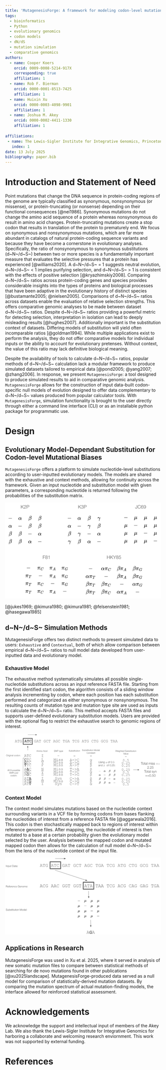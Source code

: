 ```yaml
---
title: 'MutagenesisForge: A framework for modeling codon-level mutational biases and dN/dS selection'
tags:
  - bioinformatics
  - Python
  - evolutionary genomics
  - codon models
  - dN/dS
  - mutation simulation
  - comparative genomics
authors:
  - name: Cooper Koers
    orcid: 0009-0008-5214-917X
    corresponding: true
    affiliation: 1 
  - name: Rob F. Bierman
    orcid: 0000-0001-8513-7425
    affiliation: 1
  - name: Huixin Xu
    orcid: 0000-0003-4098-9901
    affiliation: 1
  - name: Joshua M. Akey
    orcid: 0000-0002-4411-1330
    affiliation: 1

affiliations:
 - name: The Lewis-Sigler Institute for Integrative Genomics, Princeton University, Princeton, NJ 08540, USA.
   index: 1
date: 13 July 2025
bibliography: paper.bib
---
```


# Introduction and Statement of Need

Point mutations that change the DNA sequence in protein-coding regions of the genome are typically classified as synonymous, nonsynonymous (or missense), or protein-truncating (or nonsense) depending on their functional consequences [@nei1986]. Synonymous mutations do not change the amino acid sequence of a protein whereas nonsynonymous do result in amino acid changes. Protein-truncating mutations create a stop codon that results in translation of the protein to prematurely end. We focus on synonymous and nonsynonymous mutations, which are far more abundant in catalogs of natural protein-coding sequence variants and because they have become a cornerstone in evolutionary analyses. Specifically, the ratio of nonsynonymous to synonymous substitutions (d~N~/d~S~) between two or more species is a fundamentally important measure that evaluates the selective pressures that a protein has experienced [@williams2020]. A d~N~/d~S~ = 1 suggests neutral evolution, d~N~/d~S~ < 1 implies purifying selection, and d~N~/d~S~ > 1 is consistent with the effects of positive selection [@kryazhimskiy2008]. Comparing d~N~/d~S~ ratios across protein-coding genes and species provides considerable insights into the types of proteins and biological processes that have been adaptive in the evolutionary history of distinct species [@bustamante2005; @nielsen2005]. Comparisons of d~N~/d~S~ ratios across datasets enable the evaluation of relative selection strengths. This offers comparative genomic analyses to be made between dataset d~N~/d~S~ ratios. Despite d~N~/d~S~ ratios providing a powerful metric for detecting selection, interpretation in isolation can lead to deeply misleading results [@hughes2007]. Additionally important is the substitution context of datasets. Differing models of substitution will yield often incomparable ratios [@goldman1994]. While multiple applications exist to perform the analysis, they do not offer comparative models for individual inputs or the ability to account for evolutionary pretenses. Without context, the value of this ratio may lack definitive biological meaning.

Despite the availability of tools to calculate d~N~/d~S~ ratios, popular methods of d~N~/d~S~ calculation lack a modular framework to produce simulated datasets tailored to empirical data [@pond2005; @yang2007; @zhang2006]. In response, we present `MutagenesisForge`: a tool designed to produce simulated results to aid in comparative genomic analysis. `MutagenesisForge` allows for the construction of input data-built codon-specific null models of evolution designed to offer data complementary to d~N~/d~S~ values produced from popular calculator tools. With `MutagenesisForge`, simulation functionality is brought to the user directly through either a command line interface (CLI) or as an installable python package for programmatic use.

# Design

## Evolutionary Model-Dependant Substitution for Codon-level Mutational Biases

`MutagenesisForge` offers a platform to simulate nucleotide-level substitutions according to user-inputted evolutionary models. The models are shared with the exhaustive and context methods, allowing for continuity across the framework. Given an input nucleotide and substitution model with given parameters, a corresponding nucleotide is returned following the probabilities of the substitution matrix.

![**Matrix representations of supported evolutionary substitution models.** MutagenesisForge supports the Kimura 2-parameter (K2P), Kimura 3-parameter (K3P), Jukes–Cantor (JC69), Felsenstein 81 (F81), and Hasegawa–Kishino–Yano (HKY85) substitution models to simulate single-nucleotide substitutions. Rows and columns of each matrix represent the nucleotides thymine, cytosine, adenine, and guanine.](fig1.png)

[@jukes1969; @kimura1980; @kimura1981; @felsenstein1981; @hasegawa1985]

## d~N~/d~S~ Simulation Methods

MutagenesisForge offers two distinct methods to present simulated data to users: `Exhaustive` and `Contextual`, both of which allow comparison between empirical d~N~/d~S~ ratios to null model data developed from user-inputted data and evolutionary model.

### Exhaustive Model

The exhaustive method systematically simulates all possible single-nucleotide substitutions across an input reference FASTA file. Starting from the first identified start codon, the algorithm consists of a sliding window analysis incrementing by codon, where each position has each substitution performed and categorized as either synonymous or nonsynonymous. The resulting counts of mutation type and mutation type site are used as inputs to calculate the d~N~/d~S~ ratio. This method accepts FASTA files and supports user-defined evolutionary substitution models. Users are provided with the optional flag to restrict the exhaustive search to genomic regions of interest.

![**Generating d~N~/d~S~ values using `MutagenesisForge` Exhaustive Model According to K2P Substitution Model.**: The logic displayed represents the manner `MutagenesisForge` calculates the number of missense and synonymous per codon in accordance with the respective substitution model.](fig2.png)

### Context Model

The context model simulates mutations based on the nucleotide context surrounding variants in a VCF file by forming codons from bases flanking the nucleotides of interest from a reference FASTA file [@aggarwala2016]. This codon is then stochastically mapped back to regions of interest within reference genome files. After mapping, the nucleotide of interest is then mutated to a base at a certain probability given the evolutionary model selected by the user. Analysis between the mapped codon and mutated mapped codon then allows for the calculation of null model d~N~/d~S~ from the lens of the nucleotide context of the input file.

![**Finding Contextually-Valid Codons and Performing Evolutionary-Aware Mutation Using MutagenesisForge Context.**: Given the input matched context of the base and upstream base, a stochastic match is found within the coordinates of interest. From this found codon, a substitution is made according to the input substitution model. Data from each substitution is then used to calculate the d~N~/d~S~ value of the simulation to return a context-aware simulated value.](fig3.png)

## Applications in Research

MutagenesisForge was used in Xu et al. 2025, where it served in analysis of new somatic mutation files to compare between statistical methods of searching for de novo mutations found in other publications [@xu2025landscape]. MutagenesisForge-produced data served as a null model for comparison of statistically-derived mutation datasets. By comparing the mutation spectrum of actual mutation-finding models, the interface allowed for reinforced statistical assessment.

# Acknowledgements

We acknowledge the support and intellectual input of members of the Akey Lab. We also thank the Lewis-Sigler Institute for Integrative Genomics for harboring a collaborate and welcoming research enviornment. This work was not supported by external funding.

# References
